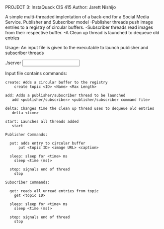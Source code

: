 PROJECT 3: InstaQuack
CIS 415
Author: Jarett Nishijo

A simple multi-threaded implentation of a back-end for a Social Media Service.
Publisher and Subscriber model
  -Publisher threads push image entries to a registry of circular buffers.
  -Subscriber threads read images from their respective buffer.
  -A Clean up thread is launched to dequeue old entries

Usage:
  An input file is given to the executable to launch publisher and subscriber threads
  
  ./server <input file>
  
  Input file contains commands:
  
    create: Adds a circular buffer to the registry
        create topic <ID> <Name> <Max Length>
        
    add: Adds a publisher/subscriber thread to be launched
       add <publisher/subscriber> <publisher/subscriber command file>
       
    delta: Changes time the clean up thread uses to dequeue old entries
       delta <time>
    
    start: Launches all threads added
       start
       
    Publisher Commands:
        
      put: adds entry to circular buffer
          put <topic ID> <image URL> <caption>
          
      sleep: sleep for <time> ms
        sleep <time (ms)>
       
      stop: signals end of thread
        stop
    
    Subscriber Commands:
        
      get: reads all unread entries from topic
        get <topic ID>
          
      sleep: sleep for <time> ms
        sleep <time (ms)>
       
      stop: signals end of thread
        stop
       
